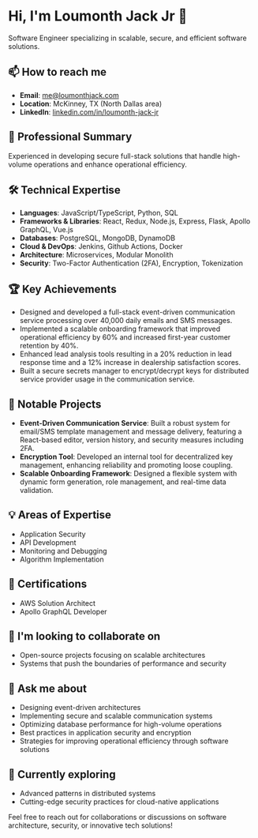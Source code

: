 # Hi, I'm Loumonth Jack Jr 👋

Software Engineer specializing in scalable, secure, and efficient software solutions.

## 📫 How to reach me
- **Email**: [me@loumonthjack.com](mailto:me@loumonthjack.com)
- **Location**: McKinney, TX (North Dallas area)
- **LinkedIn**: [linkedin.com/in/loumonth-jack-jr](https://linkedin.com/in/loumonth-jack-jr)

## 🚀 Professional Summary
Experienced in developing secure full-stack solutions that handle high-volume operations and enhance operational efficiency.

## 🛠 Technical Expertise
- **Languages**: JavaScript/TypeScript, Python, SQL
- **Frameworks & Libraries**: React, Redux, Node.js, Express, Flask, Apollo GraphQL, Vue.js
- **Databases**: PostgreSQL, MongoDB, DynamoDB
- **Cloud & DevOps**: Jenkins, Github Actions, Docker
- **Architecture**: Microservices, Modular Monolith
- **Security**: Two-Factor Authentication (2FA), Encryption, Tokenization

## 🏆 Key Achievements
- Designed and developed a full-stack event-driven communication service processing over 40,000 daily emails and SMS messages.
- Implemented a scalable onboarding framework that improved operational efficiency by 60% and increased first-year customer retention by 40%.
- Enhanced lead analysis tools resulting in a 20% reduction in lead response time and a 12% increase in dealership satisfaction scores.
- Built a secure secrets manager to encrypt/decrypt keys for distributed service provider usage in the communication service.

## 🔭 Notable Projects
- **Event-Driven Communication Service**: Built a robust system for email/SMS template management and message delivery, featuring a React-based editor, version history, and security measures including 2FA.
- **Encryption Tool**: Developed an internal tool for decentralized key management, enhancing reliability and promoting loose coupling.
- **Scalable Onboarding Framework**: Designed a flexible system with dynamic form generation, role management, and real-time data validation.

## 💡 Areas of Expertise
- Application Security
- API Development
- Monitoring and Debugging
- Algorithm Implementation

## 📜 Certifications
- AWS Solution Architect
- Apollo GraphQL Developer

## 👯 I'm looking to collaborate on
- Open-source projects focusing on scalable architectures
- Systems that push the boundaries of performance and security

## 💬 Ask me about
- Designing event-driven architectures
- Implementing secure and scalable communication systems
- Optimizing database performance for high-volume operations
- Best practices in application security and encryption
- Strategies for improving operational efficiency through software solutions

## 🌱 Currently exploring
- Advanced patterns in distributed systems
- Cutting-edge security practices for cloud-native applications

Feel free to reach out for collaborations or discussions on software architecture, security, or innovative tech solutions!
